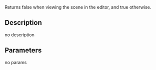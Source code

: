 Returns false when viewing the scene in the editor, and true otherwise.



## Description
no description
## Parameters
no params